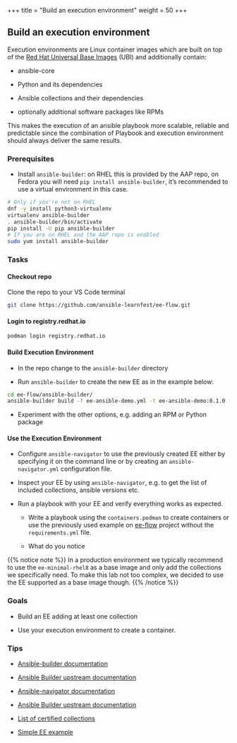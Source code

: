 +++
title = "Build an execution environment"
weight = 50
+++

## Build an execution environment

Execution environments are Linux container images which are built on top of the [Red Hat Universal Base Images](https://www.redhat.com/en/blog/introducing-red-hat-universal-base-image) (UBI) and additionally contain:

* ansible-core

* Python and its dependencies

* Ansible collections and their dependencies

* optionally additional software packages like RPMs

This makes the execution of an ansible playbook more scalable, reliable and predictable since the combination of Playbook and execution environment should always deliver the same results.

### Prerequisites

* Install `ansible-builder`: on RHEL this is provided by the AAP repo, on Fedora you will need `pip install ansible-builder`, it’s recommended to use a virtual environment in this case.

```bash
# Only if you're not on RHEL
dnf -y install python3-virtualenv
virtualenv ansible-builder
. ansible-builder/bin/activate
pip install -U pip ansible-builder
# If you are on RHEL and the AAP repo is enabled
sudo yum install ansible-builder
```

### Tasks

#### Checkout repo

Clone the repo to your VS Code terminal

```bash
git clone https://github.com/ansible-learnfest/ee-flow.git
```

#### Login to registry.redhat.io

```bash
podman login registry.redhat.io
```

#### Build Execution Environment

* In the repo change to the `ansible-builder` directory

* Run `ansible-builder` to create the new EE as in the example below:

```bash
cd ee-flow/ansible-builder/
ansible-builder build -f ee-ansible-demo.yml -t ee-ansible-demo:0.1.0 -v 3
```

* Experiment with the other options, e.g. adding an RPM or Python package

#### Use the Execution Environment

* Configure `ansible-navigator` to use the previously created EE either by specifying it on the command line or by creating an `ansible-navigator.yml` configuration file.

* Inspect your EE by using `ansible-navigator`, e.g. to get the list of included collections, ansible versions etc.

* Run a playbook with your EE and verify everything works as expected.

  * Write a playbook using the `containers.podman` to create containers or use the previously used example on [ee-flow](https://github.com/ansible-learnfest/ee-flow.git) project without the `requirements.yml` file.

  * What do you notice

{{% notice note %}}
In a production environment we typically recommend to use the `ee-minimal-rhel8` as a base image and only add the collections we specifically need. To make this lab not too complex, we decided to use the EE supported as a base image though.
{{% /notice %}}

### Goals

* Build an EE adding at least one collection

* Use your execution environment to create a container.

### Tips

* [Ansible-builder documentation](https://access.redhat.com/documentation/en-us/red_hat_ansible_automation_platform/2.1/html/ansible_builder_guide)

* [Ansible Builder upstream documentation](https://ansible-builder.readthedocs.io/en/stable/index.html)

* [Ansible-navigator documentation](https://access.redhat.com/documentation/en-us/red_hat_ansible_automation_platform/2.3/html-single/ansible_navigator_creator_guide/index)

* [Ansible Builder upstream documentation](https://ansible-navigator.readthedocs.io/en/latest/)

* [List of certified collections](https://access.redhat.com/articles/3642632)

* [Simple EE example](https://gitlab.com/cjung/ansible-ee-intro)
